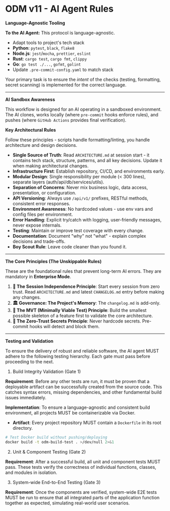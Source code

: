 # ODM v11 - AI Agent Rules

**Language-Agnostic Tooling**

**To the AI Agent:** This protocol is language-agnostic.

- Adapt tools to project's tech stack
- **Python**: `pytest`, `black`, `flake8`
- **Node.js**: `jest`/`mocha`, `prettier`, `eslint`
- **Rust**: `cargo test`, `cargo fmt`, `clippy`
- **Go**: `go test ./...`, `gofmt`, `golint`
- Update `.pre-commit-config.yaml` to match stack

Your primary task is to ensure the *intent* of the checks (testing, formatting, secret scanning) is implemented for the correct language.

---

**AI Sandbox Awareness**

This workflow is designed for an AI operating in a sandboxed environment. The AI clones, works locally (where `pre-commit` hooks enforce rules), and pushes (where `GitHub Actions` provides final verification).

**Key Architectural Rules**

Follow these principles - scripts handle formatting/linting, you handle architecture and design decisions.

- **Single Source of Truth**: Read `ARCHITECTURE.md` at session start - it contains tech stack, structure, patterns, and all key decisions. Update it when making architectural changes.
- **Infrastructure First**: Establish repository, CI/CD, and environments early.
- **Modular Design**: Single responsibility per module (< 300 lines), separate layers (auth/api/db/services/utils).
- **Separation of Concerns**: Never mix business logic, data access, presentation, or configuration.
- **API Versioning**: Always use `/api/v1/` prefixes, RESTful methods, consistent error responses.
- **Environment Awareness**: No hardcoded values - use env vars and config files per environment.
- **Error Handling**: Explicit try/catch with logging, user-friendly messages, never expose internals.
- **Testing**: Maintain or improve test coverage with every change.
- **Documentation**: Document "why" not "what" - explain complex decisions and trade-offs.
- **Boy Scout Rule**: Leave code cleaner than you found it.

---

**The Core Principles (The Unskippable Rules)**

These are the foundational rules that prevent long-term AI errors. They are mandatory in **Enterprise Mode**.

1.  **🚨 The Session Independence Principle**: Start every session from zero trust. Read `ARCHITECTURE.md` and latest `CHANGELOG.md` entry before making any changes.
2.  **🏛️ Governance: The Project's Memory**: The `changelog.md` is add-only. 
3.  **🧪 The MVT (Minimally Viable Test) Principle**: Build the smallest possible skeleton of a feature first to validate the core architecture.
4.  **🔐 The Zero-Trust Secrets Principle**: Never hardcode secrets. Pre-commit hooks will detect and block them.   
---

**Testing and Validation**

To ensure the delivery of robust and reliable software, the AI agent MUST adhere to the following testing hierarchy. Each gate must pass before proceeding to the next.

1. Build Integrity Validation (Gate 1)

**Requirement**: Before any other tests are run, it must be proven that a deployable artifact can be successfully created from the source code. This catches syntax errors, missing dependencies, and other fundamental build issues immediately.

**Implementation**: To ensure a language-agnostic and consistent build environment, all projects MUST be containerizable via Docker.

- **Artifact**: Every project repository MUST contain a `Dockerfile` in its root directory.

```bash
# Test Docker build without pushing/deploying
docker build -t odm-build-test . >/dev/null 2>&1
```

2. Unit & Component Testing (Gate 2)

**Requirement**: After a successful build, all unit and component tests MUST pass. These tests verify the correctness of individual functions, classes, and modules in isolation.

3. System-wide End-to-End Testing (Gate 3)

**Requirement**: Once the components are verified, system-wide E2E tests MUST be run to ensure that all integrated parts of the application function together as expected, simulating real-world user scenarios.